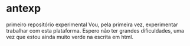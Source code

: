 # antexp
primeiro repositório experimental
Vou, pela primeira vez, experimentar trabalhar com esta plataforma.
Espero não ter grandes dificuldades, uma vez que estou ainda muito verde na escrita em html.
